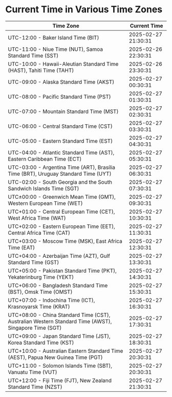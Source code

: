 # Current Time in Various Time Zones

| Time Zone | Current Time |
|-----------|--------------|
| UTC-12:00 - Baker Island Time (BIT) | 2025-02-27 21:30:31 |
| UTC-11:00 - Niue Time (NUT), Samoa Standard Time (SST) | 2025-02-26 22:30:31 |
| UTC-10:00 - Hawaii-Aleutian Standard Time (HAST), Tahiti Time (TAHT) | 2025-02-26 23:30:31 |
| UTC-09:00 - Alaska Standard Time (AKST) | 2025-02-27 00:30:31 |
| UTC-08:00 - Pacific Standard Time (PST) | 2025-02-27 01:30:31 |
| UTC-07:00 - Mountain Standard Time (MST) | 2025-02-27 02:30:31 |
| UTC-06:00 - Central Standard Time (CST) | 2025-02-27 03:30:31 |
| UTC-05:00 - Eastern Standard Time (EST) | 2025-02-27 04:30:31 |
| UTC-04:00 - Atlantic Standard Time (AST), Eastern Caribbean Time (ECT) | 2025-02-27 05:30:31 |
| UTC-03:00 - Argentina Time (ART), Brasília Time (BRT), Uruguay Standard Time (UYT) | 2025-02-27 06:30:31 |
| UTC-02:00 - South Georgia and the South Sandwich Islands Time (SGT) | 2025-02-27 07:30:31 |
| UTC±00:00 - Greenwich Mean Time (GMT), Western European Time (WET) | 2025-02-27 09:30:31 |
| UTC+01:00 - Central European Time (CET), West Africa Time (WAT) | 2025-02-27 10:30:31 |
| UTC+02:00 - Eastern European Time (EET), Central Africa Time (CAT) | 2025-02-27 11:30:31 |
| UTC+03:00 - Moscow Time (MSK), East Africa Time (EAT) | 2025-02-27 12:30:31 |
| UTC+04:00 - Azerbaijan Time (AZT), Gulf Standard Time (GST) | 2025-02-27 13:30:31 |
| UTC+05:00 - Pakistan Standard Time (PKT), Yekaterinburg Time (YEKT) | 2025-02-27 14:30:31 |
| UTC+06:00 - Bangladesh Standard Time (BST), Omsk Time (OMST) | 2025-02-27 15:30:31 |
| UTC+07:00 - Indochina Time (ICT), Krasnoyarsk Time (KRAT) | 2025-02-27 16:30:31 |
| UTC+08:00 - China Standard Time (CST), Australian Western Standard Time (AWST), Singapore Time (SGT) | 2025-02-27 17:30:31 |
| UTC+09:00 - Japan Standard Time (JST), Korea Standard Time (KST) | 2025-02-27 18:30:31 |
| UTC+10:00 - Australian Eastern Standard Time (AEST), Papua New Guinea Time (PGT) | 2025-02-27 20:30:31 |
| UTC+11:00 - Solomon Islands Time (SBT), Vanuatu Time (VUT) | 2025-02-27 20:30:31 |
| UTC+12:00 - Fiji Time (FJT), New Zealand Standard Time (NZST) | 2025-02-27 21:30:31 |
